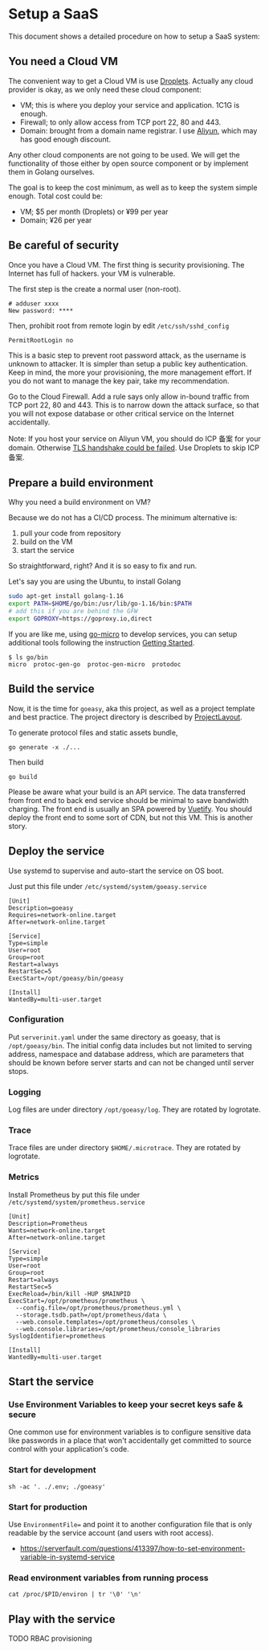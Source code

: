 # Setup a SaaS

This document shows a detailed procedure on how to setup a SaaS system:

## You need a Cloud VM

The convenient way to get a Cloud VM is use [Droplets](https://m.do.co/c/9ad1e150c20e). Actually any cloud provider is okay, as we only need these cloud component:

* VM; this is where you deploy your service and application. 1C1G is enough.
* Firewall; to only allow access from TCP port 22, 80 and 443.
* Domain: brought from a domain name registrar. I use [Aliyun](https://wanwang.aliyun.com/domain), which may has good enough discount.

Any other cloud components are not going to be used. We will get the functionality of those either by open source component or by implement them in Golang ourselves.

The goal is to keep the cost minimum, as well as to keep the system simple enough. Total cost could be:

* VM; $5 per month (Droplets) or ¥99 per year
* Domain; ¥26 per year

## Be careful of security

Once you have a Cloud VM. The first thing is security provisioning. The Internet has full of hackers. your VM is vulnerable.

The first step is the create a normal user (non-root).

```
# adduser xxxx
New password: ****
```

Then, prohibit root from remote login by edit `/etc/ssh/sshd_config`

```
PermitRootLogin no
```

This is a basic step to prevent root password attack, as the username is unknown to attacker. It is simpler than setup a public key authentication. Keep in mind, the more your provisioning, the more management effort. If you do not want to manage the key pair, take my recommendation.

Go to the Cloud Firewall. Add a rule says only allow in-bound traffic from TCP port 22, 80 and 443. This is to narrow down the attack surface, so that you will not expose database or other critical service on the Internet accidentally.

Note: If you host your service on Aliyun VM, you should do ICP 备案 for your domain. Otherwise [TLS handshake could be failed](https://developer.aliyun.com/article/708243). Use Droplets to skip ICP 备案.

## Prepare a build environment

Why you need a build environment on VM?

Because we do not has a CI/CD process. The minimum alternative is:

1. pull your code from repository
1. build on the VM
1. start the service

So straightforward, right? And it is so easy to fix and run.

Let's say you are using the Ubuntu, to install Golang

```bash
sudo apt-get install golang-1.16
export PATH=$HOME/go/bin:/usr/lib/go-1.16/bin:$PATH
# add this if you are behind the GFW
export GOPROXY=https://goproxy.io,direct
```

If you are like me, using [go-micro](https://github.com/nano-kit/go-micro/) to develop services, you can setup additional tools following the instruction [Getting Started](https://nano-kit.github.io/go-micro-in-action/getting-started.html).

```
$ ls go/bin
micro  protoc-gen-go  protoc-gen-micro  protodoc
```

## Build the service

Now, it is the time for `goeasy`, aka this project, as well as a project template and best practice. The project directory is described by [ProjectLayout](ProjectLayout.md).

To generate protocol files and static assets bundle,

```
go generate -x ./...
```

Then build

```
go build
```

Please be aware what your build is an API service. The data transferred from front end to back end service should be minimal to save bandwidth charging. The front end is usually an SPA powered by [Vuetify](https://vuetifyjs.com/en/). You should deploy the front end to some sort of CDN, but not this VM. This is another story.

## Deploy the service

Use systemd to supervise and auto-start the service on OS boot.

Just put this file under `/etc/systemd/system/goeasy.service`

```
[Unit]
Description=goeasy
Requires=network-online.target
After=network-online.target

[Service]
Type=simple
User=root
Group=root
Restart=always
RestartSec=5
ExecStart=/opt/goeasy/bin/goeasy

[Install]
WantedBy=multi-user.target
```

### Configuration

Put `serverinit.yaml` under the same directory as goeasy, that is `/opt/goeasy/bin`. The initial config data includes but not limited to serving address, namespace and database address, which are parameters that should be known before server starts and can not be changed until server stops.

### Logging

Log files are under directory `/opt/goeasy/log`. They are rotated by logrotate.

### Trace

Trace files are under directory `$HOME/.microtrace`. They are rotated by logrotate.

### Metrics

Install Prometheus by put this file under `/etc/systemd/system/prometheus.service`

```
[Unit]
Description=Prometheus
Wants=network-online.target
After=network-online.target

[Service]
Type=simple
User=root
Group=root
Restart=always
RestartSec=5
ExecReload=/bin/kill -HUP $MAINPID
ExecStart=/opt/prometheus/prometheus \
  --config.file=/opt/prometheus/prometheus.yml \
  --storage.tsdb.path=/opt/prometheus/data \
  --web.console.templates=/opt/prometheus/consoles \
  --web.console.libraries=/opt/prometheus/console_libraries
SyslogIdentifier=prometheus

[Install]
WantedBy=multi-user.target
```

## Start the service

### Use Environment Variables to keep your secret keys safe & secure

One common use for environment variables is to configure sensitive data like passwords in a place that won't accidentally get committed to source control with your application's code.

### Start for development

    sh -ac '. ./.env; ./goeasy'

### Start for production

Use `EnvironmentFile=` and point it to another configuration file that is only readable by the service account (and users with root access).

* https://serverfault.com/questions/413397/how-to-set-environment-variable-in-systemd-service

### Read environment variables from running process

    cat /proc/$PID/environ | tr '\0' '\n'

## Play with the service

TODO RBAC provisioning
